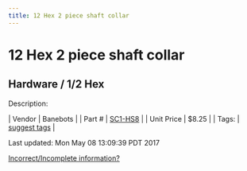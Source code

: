 ```yaml
---
title: 12 Hex 2 piece shaft collar
---
```


# 12 Hex 2 piece shaft collar
## Hardware / 1/2 Hex
Description: 	 

| Vendor | Banebots | 
| Part # | [SC1-HS8](http://www.banebots.com/product/SC1-HS8.html) | 
| Unit Price | $8.25 | 
| Tags: | [suggest tags](https://docs.google.com/forms/d/e/1FAIpQLSeWyY8v3RgOty-MyWmh9U0iivNYN_molChYyS-0U-o-kOAv_g/viewform) | 

Last updated: Mon May 08 13:09:39 PDT 2017

 [Incorrect/Incomplete information?](https://docs.google.com/forms/d/e/1FAIpQLSeWyY8v3RgOty-MyWmh9U0iivNYN_molChYyS-0U-o-kOAv_g/viewform)